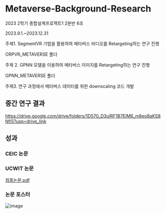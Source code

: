 # Metaverse-Background-Research

2023 2학기 종합설계프로젝트1 2분반 6조

2023.9.1.~2023.12.31

주제1. SegmentVR 기법을 활용하여 메타버스 비디오를 Retargeting하는 연구 진행

ORPVR_METAVERSE 폴더


주제 2. GPNN 모델을 이용하여 메타버스 이미지를 Retargeting하는 연구 진행

GPNN_METAVERSE 폴더


주제3. 연구 과정에서 메타버스 데이터를 위한 downscaling 코드 개발


## 중간 연구 결과

https://drive.google.com/drive/folders/1D570_D3uIRF1B7EIM6_m8eo8aKS8Nfi5?usp=drive_link

## 성과

### CEIC 논문



### UCWIT 논문

[최종논문.pdf](https://github.com/coolho1129/Metaverse-Background-Research/files/13466115/default.pdf)

### 논문 포스터

![image](https://github.com/coolho1129/Metaverse-Background-Research/assets/111948424/54f4a843-e103-4f08-83f2-b3b2510eed19)

